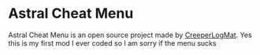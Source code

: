 # Astral Cheat Menu
Astral Cheat Menu is an open source project made by [CreeperLogMat](https://github.com/CreeperLogMat). Yes this is my first mod I ever coded so I am sorry if the menu sucks
